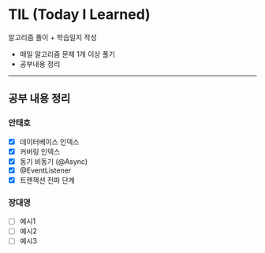 # TIL (Today I Learned)
알고리즘 풀이 + 학습일지 작성

- 매일 알고리즘 문제 1개 이상 풀기
- 공부내용 정리

---
## 공부 내용 정리
### 안태호
- [X] 데이터베이스 인덱스
- [X] 커버링 인덱스
- [X] 동기 비동기 (@Async)
- [X] @EventListener
- [X] 트랜잭션 전파 단계

### 장대영
- [ ] 예시1
- [ ] 예시2
- [ ] 예시3